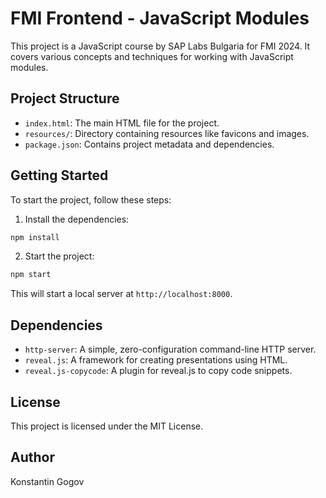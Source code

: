 # FMI Frontend - JavaScript Modules

This project is a JavaScript course by SAP Labs Bulgaria for FMI 2024. It covers various concepts and techniques for working with JavaScript modules.

## Project Structure

- `index.html`: The main HTML file for the project.
- `resources/`: Directory containing resources like favicons and images.
- `package.json`: Contains project metadata and dependencies.

## Getting Started

To start the project, follow these steps:

1. Install the dependencies:

```sh
npm install
```

2. Start the project:

```sh
npm start
```

This will start a local server at `http://localhost:8000`.

## Dependencies

- `http-server`: A simple, zero-configuration command-line HTTP server.
- `reveal.js`: A framework for creating presentations using HTML.
- `reveal.js-copycode`: A plugin for reveal.js to copy code snippets.

## License

This project is licensed under the MIT License.

## Author

Konstantin Gogov